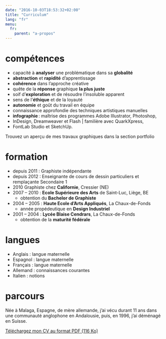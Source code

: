 ```yaml
---
date: "2016-10-03T18:53:32+02:00"
title: "Curriculum"
lang: "fr"
menu:
  fr:
    parent: "a-propos"
---
```


# compétences

* capacité à **analyser** une problématique dans sa **globalité**
* **abstraction** et **rapidité** d’apprentissage
* **cohérence** dans l’approche créative
* quête de la **réponse** graphique **la plus juste**
* soif d’**exploration** et de résoudre l’insoluble apparent
* sens de l’**éthique** et de la loyauté
* **autonomie** et goût du travail en équipe
* connaissance approfondie des techniques artistiques manuelles
* **infographie** : maîtrise des programmes Adobe Illustrator, Photoshop,
* InDesign, Dreamweaver et Flash | familière avec QuarkXpress,
* FontLab Studio et SketchUp.

Trouvez un aperçu de mes travaux graphiques dans la section portfolio

# formation

* depuis 2011  :   Graphiste indépendante
* depuis 2012  :   Enseignante de cours de dessin particuliers et remplaçante Secondaire 1
* 2010                Graphiste chez **Californie**, Cressier (NE)
* 2007 – 2010  :  **Ecole Supérieure des Arts** de Saint-Luc, Liège, BE
    * obtention du **Bachelor de Graphiste**
* 2004 – 2005  : **Haute Ecole d’Arts Appliqués**, La Chaux-de-Fonds
    * année propédeutique en **Design Industriel**
* 2001 – 2004  : **Lycée Blaise Cendrars**, La Chaux-de-Fonds
    * obtention de la **maturité fédérale**

# langues

* Anglais    :   langue maternelle
* Espagnol   :   langue maternelle
* Français   :   langue maternelle
* Allemand   :   connaissances courantes
* Italien    :   notions

# parcours

Née à Malaga, Espagne, de mère allemande, j’ai vécu durant 11 ans dans une communauté anglophone en Andalousie, puis, en 1996, j’ai déménagé en Suisse.

[Téléchargez mon CV au format PDF (116 Ko)](/files/CV_RebeccaMeier.pdf)
